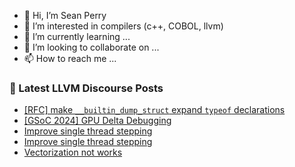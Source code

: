- 👋 Hi, I’m Sean Perry
- 👀 I’m interested in compilers (c++, COBOL, llvm)
- 🌱 I’m currently learning ...
- 💞️ I’m looking to collaborate on ...
- 📫 How to reach me ...

<!---
s66perry/s66perry is a ✨ special ✨ repository because its `README.md` (this file) appears on your GitHub profile.
You can click the Preview link to take a look at your changes.
--->
### 📕 Latest LLVM Discourse Posts

<!-- DISCOURSE-LLVM:START -->
- [[RFC] make `__builtin_dump_struct` expand `typeof` declarations](https://discourse.llvm.org/t/rfc-make-builtin-dump-struct-expand-typeof-declarations/77697#post_1)
- [[GSoC 2024] GPU Delta Debugging](https://discourse.llvm.org/t/gsoc-2024-gpu-delta-debugging/77237#post_17)
- [Improve single thread stepping](https://discourse.llvm.org/t/improve-single-thread-stepping/74599#post_8)
- [Improve single thread stepping](https://discourse.llvm.org/t/improve-single-thread-stepping/74599#post_7)
- [Vectorization not works](https://discourse.llvm.org/t/vectorization-not-works/77690#post_2)
<!-- DISCOURSE-LLVM:END -->
